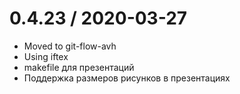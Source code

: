 
0.4.23 / 2020-03-27
==================

  * Moved to git-flow-avh
  * Using iftex
  * makefile для презентаций
  * Поддержка размеров рисунков в презентациях
